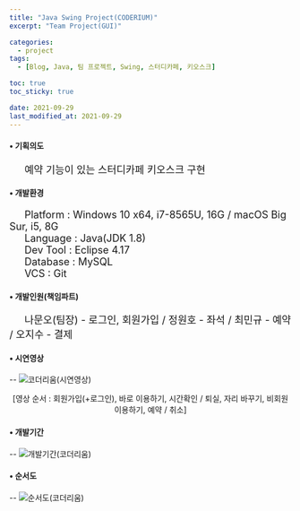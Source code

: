 ```yaml
---
title: "Java Swing Project(CODERIUM)"
excerpt: "Team Project(GUI)"

categories:
  - project
tags:
  - [Blog, Java, 팀 프로젝트, Swing, 스터디카페, 키오스크]

toc: true
toc_sticky: true

date: 2021-09-29
last_modified_at: 2021-09-29
---
```


#### • 기획의도
<p style="font-size:18px;">&emsp;&ensp;예약 기능이 있는 스터디카페 키오스크 구현</p>

#### • 개발환경
<p style="font-size:18px;">
&emsp;&ensp;Platform : Windows 10 x64, i7-8565U, 16G / macOS Big Sur, i5, 8G<br>
&emsp;&ensp;Language : Java(JDK 1.8)<br>
&emsp;&ensp;Dev Tool : Eclipse 4.17<br>
&emsp;&ensp;Database : MySQL<br>
&emsp;&ensp;VCS : Git</p>

#### • 개발인원(책임파트)
<p style="font-size:18px;">&emsp;&ensp;나문오(팀장) - 로그인, 회원가입 / 정원호 - 좌석 / 최민규 - 예약 / 오지수 - 결제</p>

#### • 시연영상
--
![코더리움(시연영상)](https://user-images.githubusercontent.com/65845572/134525436-77926af1-3f1b-4122-b046-30f651d6277b.gif)
<div align="center">[영상 순서 : 회원가입(+로그인), 바로 이용하기, 시간확인 / 퇴실, 자리 바꾸기, 비회원 이용하기, 예약 / 취소]</div>

#### • 개발기간
--
![개발기간(코더리움)](https://user-images.githubusercontent.com/65845572/134536706-ae43246d-dba3-4a66-9e52-288617a50d5f.png)

#### • 순서도
--
![순서도(코더리움)](https://user-images.githubusercontent.com/65845572/134536749-4633d2de-f949-434b-bce0-29ec954a985d.png)
